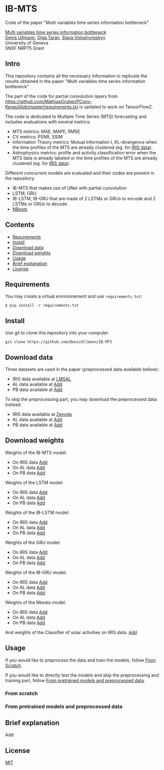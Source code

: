 # IB-MTS

Code of the paper "Multi variables time series information bottleneck"

[Multi variables time series information bottleneck](https://arxiv.org) <br>
[Denis Ullmann](https://orcid.org/0000-0002-7179-005X), [Olga Taran](https://orcid.org/0000-0001-8537-5204), [Slava Voloshynoskyy](https://orcid.org/0000-0003-0416-9674) <br>
University of Geneva <br>
SNSF NRP75 Grant

## Intro

This repository contains all the necessary information to replicate the results obtained in the paper "Multi variables time series information bottleneck"

The part of the code for partial convolution layers from https://github.com/MathiasGruber/PConv-Keras/blob/master/requirements.txt is updated to work on TensorFlow2.

The code is dedicated to Multiple Time Series (MTS) forecasting and includes evaluations with several metrics: 
* MTS metrics: MAE, MAPE, RMSE
* CV metrics: PSNR, SSIM
* Information Theory metrics: Mutual Information I, KL-divergence when the time profiles of the MTS are already clustered (eg. for [IRIS data](https://iris.lmsal.com/data.html)).
* Astrophysics metrics: profile and activity classification error when the MTS data is already labeled or the time profiles of the MTS are already clustered (eg. for [IRIS data](https://iris.lmsal.com/data.html)).

Different concurrent models are evaluated and their codes are present in the repository:
* IB-MTS that makes use of UNet with partial convolution
* LSTM, GRU
* IB-LSTM, IB-GRU that are made of 2 LSTMs or GRUs to encode and 2 LSTMs or GRUs to decode
* [NBeats](https://arxiv.org/abs/1905.10437)


## Contents

*   [Requirements](#requirements)
*   [Install](#install)
*   [Download data](#download-data)
*   [Download weights](#download-weights)
*   [Usage](#usage)
*   [Brief explanation](#brief-explanation)
*   [License](#license)

## Requirements

You may create a virtual environnement and use `requirements.txt`:

```
$ pip install -r requirements.txt
```

## Install

Use git to clone this repository into your computer.

```
git clone https://github.com/DenisUllmann/IB-MTS
```

## Download data

Three datasets are used in the paper (preprocessed data available bellow):

* IRIS data available at [LMSAL](https://iris.lmsal.com/)
* AL data available at [Add](add)
* PB data available at [Add](add)

To skip the preprocessing part, you may download the preprocessed data instead:

* IRIS data available at [Zenodo](10.5281/zenodo.7524572)
* AL data available at [Add](add)
* PB data available at [Add](add)


## Download weights

Weights of the IB-MTS model:
* On IRIS data [Add](add)
* On AL data [Add](add)
* On PB data [Add](add)

Weights of the LSTM model:
* On IRIS data [Add](add)
* On AL data [Add](add)
* On PB data [Add](add)

Weights of the IB-LSTM model:
* On IRIS data [Add](add)
* On AL data [Add](add)
* On PB data [Add](add)

Weights of the GRU model:
* On IRIS data [Add](add)
* On AL data [Add](add)
* On PB data [Add](add)

Weights of the IB-GRU model:
* On IRIS data [Add](add)
* On AL data [Add](add)
* On PB data [Add](add)

Weights of the Nbeats model:
* On IRIS data [Add](add)
* On AL data [Add](add)
* On PB data [Add](add)

And weights of the Classifier of solar activities on IRIS data: [Add](add)

## Usage

If you would like to preprocess the data and train the models, follow [From Scratch](#from-scratch).

If you would like to directly test the models and skip the preprocessing and training part, follow [From pretrained models and preprocessed data](#From-pretrained-models-and-preprocessed-data).

### From scratch


### From pretrained models and preprocessed data


## Brief explanation

Add


## License
[MIT](https://github.com/DenisUllmann/IB-MTS/blob/main/LICENSE)
